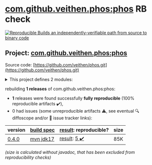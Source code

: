 [com.github.veithen.phos:phos](https://central.sonatype.com/artifact/com.github.veithen.phos/phos/versions) RB check
=======

[![Reproducible Builds](https://reproducible-builds.org/images/logos/rb.svg) an independently-verifiable path from source to binary code](https://reproducible-builds.org/)

## Project: [com.github.veithen.phos:phos](https://central.sonatype.com/artifact/com.github.veithen.phos/phos/versions)

Source code: [https://github.com/veithen/phos.git](https://github.com/veithen/phos.git)

<details><summary>This project defines 2 modules:</summary>

* [com.github.veithen.phos:enforcer-maven-plugin](https://central.sonatype.com/artifact/com.github.veithen.phos/enforcer-maven-plugin/0.4.0)
* [com.github.veithen.phos:phos](https://central.sonatype.com/artifact/com.github.veithen.phos/phos/0.4.0)
</details>

rebuilding **1 releases** of com.github.veithen.phos:phos:
- **1** releases were found successfully **fully reproducible** (100% reproducible artifacts :heavy_check_mark:),
- 0 had issues (some unreproducible artifacts :warning:, see eventual :mag: diffoscope and/or :memo: issue tracker links):

| version | [build spec](/BUILDSPEC.md) | [result](https://reproducible-builds.org/docs/jvm/): reproducible? | size |
| -- | --------- | ------ | -- |
| [0.4.0](https://central.sonatype.com/artifact/com.github.veithen.phos/phos/0.4.0/pom) | [mvn jdk17](phos-0.4.0.buildspec) | [result](phos-0.4.0.buildinfo): [5 :heavy_check_mark: ](phos-0.4.0.buildcompare) | 85K |

<i>(size is calculated without javadoc, that has been excluded from reproducibility checks)</i>
